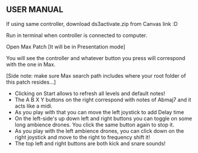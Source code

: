 ## USER MANUAL

If using same controller, download ds3activate.zip from Canvas link :D

Run in terminal when controller is connected to computer. 

Open Max Patch [It will be in Presentation mode]

You will see the controller and whatever button you press will correspond with the one in Max. 

[Side note: make sure Max search path includes where your root folder of this patch resides...]

- Clicking on Start allows to refresh all levels and default notes! 
- The A B X Y buttons on the right correspond with notes of Abmaj7 and it acts like a midi. 
- As you play with that you can move the left joystick to add Delay time
- On the left-side's up down left and right buttons you can toggle on some long ambience drones. You click the same button again to stop it.
- As you play with the left ambience drones, you can click down on the right joystick and move to the right to frequency shift it! 
- The top left and right buttons are both kick and snare sounds! 
